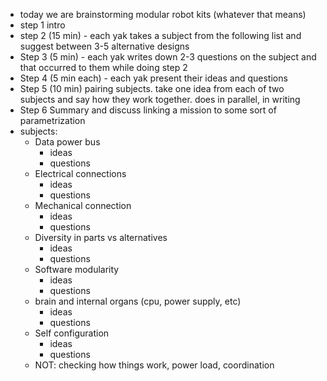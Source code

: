 - today we are brainstorming modular robot kits (whatever that means)
- step 1 intro
- step 2 (15 min) - each yak takes a subject from the following list and suggest between 3-5 alternative designs
- Step 3 (5 min) - each yak writes down 2-3 questions on the subject and that occurred to them while doing step 2
- Step 4 (5 min each) - each yak present their ideas and questions 
- Step 5 (10 min) pairing subjects. take one idea from each of two subjects and say how they work together. does in parallel, in writing
- Step 6 Summary and discuss linking a mission to some sort of parametrization
- subjects:
    - Data power bus
        - ideas
        - questions
    - Electrical connections
        - ideas
        - questions
    - Mechanical connection
        - ideas
        - questions
    - Diversity in parts vs alternatives
        - ideas
        - questions
    - Software modularity
        - ideas
        - questions
    - brain and internal organs (cpu, power supply, etc)
        - ideas
        - questions
    - Self configuration
        - ideas
        - questions
    - NOT: checking how things work, power load, coordination
